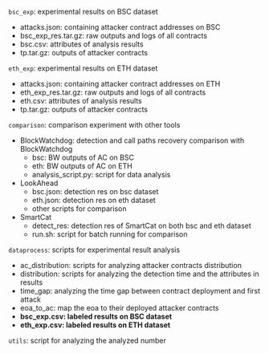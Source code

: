 `bsc_exp`: experimental results on BSC dataset

-   attacks.json: containing attacker contract addresses on BSC
-   bsc_exp_res.tar.gz: raw outputs and logs of all contracts
-   bsc.csv: attributes of analysis results
-   tp.tar.gz: outputs of attacker contracts

`eth_exp`: experimental results on ETH dataset

-   attacks.json: containing attacker contract addresses on ETH
-   eth_exp_res.tar.gz: raw outputs and logs of all contracts
-   eth.csv: attributes of analysis results
-   tp.tar.gz: outputs of attacker contracts

`comparison`: comparison experiment with other tools

- BlockWatchdog: detection and call paths recovery comparison with BlockWatchdog
  -   bsc: BW outputs of AC on BSC
  -   eth: BW outputs of AC on ETH
  -   analysis_script.py: script for data analysis
- LookAhead
  - bsc.json: detection res on bsc dataset
  - eth.json: detection res on eth dataset
  - other scripts for comparison
- SmartCat
  - detect_res: detection res of SmartCat on both bsc and eth dataset
  - run.sh: script for batch running for comparison

`dataprocess`: scripts for experimental result analysis

-   ac_distribution: scripts for analyzing attacker contracts distribution
-   distribution: scripts for analyzing the detection time and the attributes in results
-   time_gap: analyzing the time gap between contract deployment and first attack
-   eoa_to_ac: map the eoa to their deployed attacker contracts
-   **bsc_exp.csv: labeled results on BSC dataset**
-   **eth_exp.csv: labeled results on ETH dataset**

`utils`: script for analyzing the analyzed number
